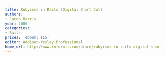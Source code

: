 ```yaml
---
title: Rubyisms in Rails (Digital Short Cut)
authors:
- Jacob Harris
year: 2006
categories:
- Rails
prices: 'ebook: $15'
editor: Addison-Wesley Professional
home_url: http://www.informit.com/store/rubyisms-in-rails-digital-short-cut-9780321474070
---
```

